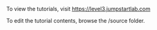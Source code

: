 To view the tutorials, visit https://level3.jumpstartlab.com

To edit the tutorial contents, browse the /source folder.
